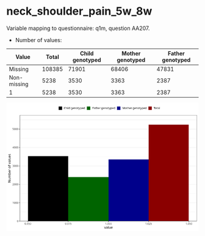 # neck_shoulder_pain_5w_8w
Variable mapping to questionnaire: q1m, question AA207.
- Number of values:

| Value | Total | Child genotyped | Mother genotyped | Father genotyped |
| ----- | ----- | --------------- | ---------------- | ---------------- |
| Missing | 108385 | 71901 | 68406 | 47831 |
| Non-missing | 5238 | 3530 | 3363 | 2387 |
| 1 | 5238 | 3530 | 3363 | 2387 |



![](neck_shoulder_pain_5w_8w_n.png)



